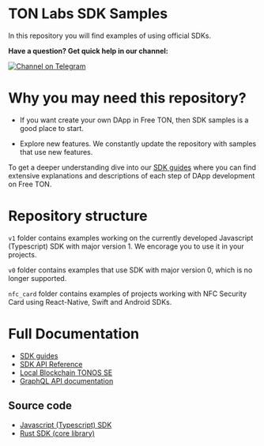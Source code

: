 # TON Labs SDK Samples

In this repository you will find examples of using official SDKs.


**Have a question? Get quick help in our channel:**

[![Channel on Telegram](https://img.shields.io/badge/chat-on%20telegram-9cf.svg)](https://t.me/ton_sdk) 

# Why you may need this repository?

- If you want create your own DApp in Free TON, then SDK samples is a good place to start. 

- Explore new features. 
  We constantly update the repository with samples that use new features.

To get a deeper understanding dive into our [SDK guides](https://docs.ton.dev/86757ecb2/p/783f9d-about-sdk) where you can find extensive explanations and descriptions of each step of DApp development on Free TON.

# Repository structure

`v1` folder contains examples working on the currently developed Javascript (Typescript) SDK with major version 1. We encorage you to use it in your projects.

`v0` folder contains examples that use SDK with major version 0, which is no longer supported.

`nfc_card` folder contains examples of projects working with NFC Security Card using React-Native, Swift and Android SDKs.

# Full Documentation 
* [SDK guides](https://docs.ton.dev/86757ecb2/p/783f9d-about-sdk)
* [SDK API Reference](https://github.com/tonlabs/TON-SDK/blob/master/docs/modules.md)
* [Local Blockchain TONOS SE](https://docs.ton.dev/86757ecb2/p/19d886-ton-os-se)
* [GraphQL API documentation](https://docs.ton.dev/86757ecb2/p/793337-graphql-api)

## Source code
* [Javascript (Typescript) SDK](http://github.com/tonlabs/ton-client-js "JS common library")
* [Rust SDK (core library)](https://github.com/tonlabs/ton-sdk "SDK Core library")

